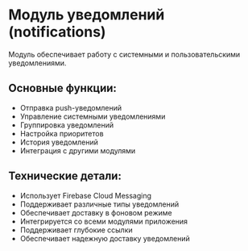 # Модуль уведомлений (notifications)

Модуль обеспечивает работу с системными и пользовательскими уведомлениями.

## Основные функции:
- Отправка push-уведомлений
- Управление системными уведомлениями
- Группировка уведомлений
- Настройка приоритетов
- История уведомлений
- Интеграция с другими модулями

## Технические детали:
- Использует Firebase Cloud Messaging
- Поддерживает различные типы уведомлений
- Обеспечивает доставку в фоновом режиме
- Интегрируется со всеми модулями приложения
- Поддерживает глубокие ссылки
- Обеспечивает надежную доставку уведомлений 